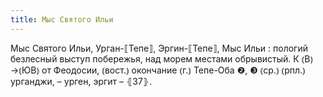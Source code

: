 ```yaml
---
title: Мыс Святого Ильи
---
```


Мыс Святого Ильи, Урган-⟦Тепе⟧, Эргин-⟦Тепе⟧, Мыс Ильи
: пологий безлесный выступ побережья, над морем местами обрывистый. К ⦅В⦆→⦅ЮВ⦆ от Феодосии, ⦅вост.⦆ окончание ⦅г.⦆ Тепе-Оба ❷, ❸ ⦅ср.⦆ ⦅рпл.⦆ урганджи, – урген, эргит – ⦃З7⦄.
